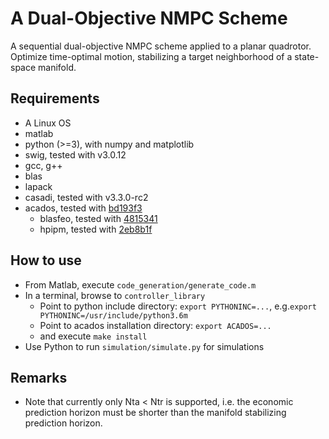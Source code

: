# A Dual-Objective NMPC Scheme

A sequential dual-objective NMPC scheme applied to a planar quadrotor. Optimize time-optimal motion, stabilizing a target neighborhood of a state-space manifold.

## Requirements
* A Linux OS
* matlab
* python (>=3), with numpy and matplotlib
* swig, tested with v3.0.12
* gcc, g++
* blas
* lapack
* casadi, tested with v3.3.0-rc2
* acados, tested with [bd193f3](https://github.com/acados/acados/commit/bd193f365d7d2cf04d027b386b8de58075cf7458)
  * blasfeo, tested with [4815341](https://github.com/giaf/blasfeo/commit/4815341368f2816de3db8b634d9baf2353a2e7b0)
  * hpipm, tested with [2eb8b1f](https://github.com/giaf/hpipm/commit/2eb8b1f2846eb2a17558f1747f8b6af2da9e692e)
  
## How to use
* From Matlab, execute ``code_generation/generate_code.m``
* In a terminal, browse to ``controller_library``
  * Point to python include directory: ``export PYTHONINC=...``, e.g.``export PYTHONINC=/usr/include/python3.6m``
  * Point to acados installation directory: ``export ACADOS=...``
  * and execute ``make install``
* Use Python to run ``simulation/simulate.py`` for simulations

## Remarks
* Note that currently only Nta < Ntr is supported, i.e. the economic prediction horizon must be shorter than the manifold stabilizing prediction horizon.